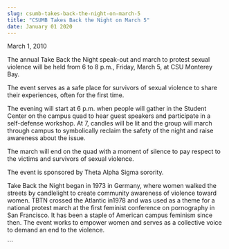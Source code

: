 ```yaml
---
slug: csumb-takes-back-the-night-on-march-5
title: "CSUMB Takes Back the Night on March 5"
date: January 01 2020
---
```


 
<p>March 1, 2010</p>
<p>
  The annual Take Back the Night speak-out and march to protest sexual violence
  will be held from 6 to 8 p.m., Friday, March 5, at CSU Monterey Bay.
</p>
<p>
  The event serves as a safe place for survivors of sexual violence to share
  their experiences, often for the first time.
</p>
<p>
  The evening will start at 6 p.m. when people will gather in the Student Center
  on the campus quad to hear guest speakers and participate in a self-defense
  workshop. At 7, candles will be lit and the group will march through campus to
  symbolically reclaim the safety of the night and raise awareness about the
  issue.
</p>
<p>
  The march will end on the quad with a moment of silence to pay respect to the
  victims and survivors of sexual violence.
</p>
<p>The event is sponsored by Theta Alpha Sigma sorority.</p>
<p>
  Take Back the Night began in 1973 in Germany, where women walked the streets
  by candlelight to create community awareness of violence toward women. TBTN
  crossed the Atlantic in1978 and was used as a theme for a national protest
  march at the first feminist conference on pornography in San Francisco. It has
  been a staple of American campus feminism since then. The event works to
  empower women and serves as a collective voice to demand an end to the
  violence.
</p>
```
